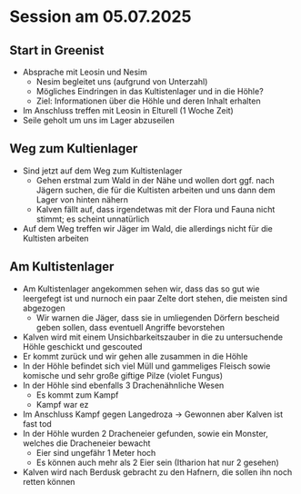 # Session am 05.07.2025

## Start in Greenist
- Absprache mit Leosin und Nesim
    - Nesim begleitet uns (aufgrund von Unterzahl)
    - Mögliches Eindringen in das Kultistenlager und in die Höhle?
    - Ziel: Informationen über die Höhle und deren Inhalt erhalten
- Im Anschluss treffen mit Leosin in Elturell (1 Woche Zeit)
- Seile geholt um uns im Lager abzuseilen

## Weg zum Kultienlager
- Sind jetzt auf dem Weg zum Kultistenlager
    - Gehen erstmal zum Wald in der Nähe und wollen dort ggf. nach Jägern suchen, die für die Kultisten arbeiten und uns dann dem Lager von hinten nähern
    - Kalven fällt auf, dass irgendetwas mit der Flora und Fauna nicht stimmt; es scheint unnatürlich
- Auf dem Weg treffen wir Jäger im Wald, die allerdings nicht für die Kultisten arbeiten

## Am Kultistenlager
- Am Kultistenlager angekommen sehen wir, dass das so gut wie leergefegt ist und nurnoch ein paar Zelte dort stehen, die meisten sind abgezogen
    - Wir warnen die Jäger, dass sie in umliegenden Dörfern bescheid geben sollen, dass eventuell Angriffe bevorstehen
- Kalven wird mit einem Unsichbarkeitszauber in die zu untersuchende Höhle geschickt und gescouted
- Er kommt zurück und wir gehen alle zusammen in die Höhle
- In der Höhle befindet sich viel Müll und gammeliges Fleisch sowie komische und sehr große giftige Pilze (violet Fungus)
- In der Höhle sind ebenfalls 3 Drachenähnliche Wesen
    - Es kommt zum Kampf
    - Kampf war ez
- Im Anschluss Kampf gegen Langedroza -> Gewonnen aber Kalven ist fast tod
- In der Höhle wurden 2 Dracheneier gefunden, sowie ein Monster, welches die Dracheneier bewacht
    - Eier sind ungefähr 1 Meter hoch
    - Es können auch mehr als 2 Eier sein (Itharion hat nur 2 gesehen)
- Kalven wird nach Berdusk gebracht zu den Hafnern, die sollen ihn noch retten können
